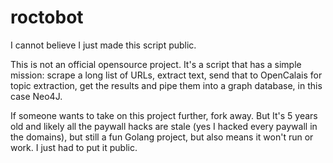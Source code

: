 # roctobot

I cannot believe I just made this script public.

This is not an official opensource project. It's a script that has a simple mission: scrape a long list of URLs, extract text, send that to OpenCalais for topic extraction, get the results and pipe them into a graph database, in this case Neo4J.

If someone wants to take on this project further, fork away. But It's 5 years old and likely all the paywall hacks are stale (yes I hacked every paywall in the domains), but still a fun Golang project, but also means it won't run or work. I just had to put it public.
